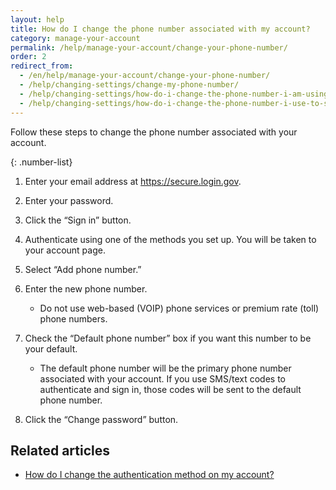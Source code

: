 ```yaml
---
layout: help
title: How do I change the phone number associated with my account?
category: manage-your-account
permalink: /help/manage-your-account/change-your-phone-number/
order: 2
redirect_from:
  - /en/help/manage-your-account/change-your-phone-number/
  - /help/changing-settings/change-my-phone-number/
  - /help/changing-settings/how-do-i-change-the-phone-number-i-am-using-with-my-account/
  - /help/changing-settings/how-do-i-change-the-phone-number-i-use-to-sign-in/
---
```


Follow these steps to change the phone number associated with your account.

{: .number-list}

1. Enter your email address at <https://secure.login.gov>.

1. Enter your password.

1. Click the “Sign in” button.

1. Authenticate using one of the methods you set up. You will be taken to your account page.

1. Select “Add phone number.”

1. Enter the new phone number.
   * Do not use web-based (VOIP) phone services or premium rate (toll) phone numbers.

1. Check the “Default phone number” box if you want this number to be your default.
   * The default phone number will be the primary phone number associated with your account. If you use SMS/text codes to authenticate and sign in, those codes will be sent to the default phone number.

1. Click the “Change password” button.

## Related articles

* [How do I change the authentication method on my account?](/help/manage-your-account/add-or-change-your-authentication-method/)

